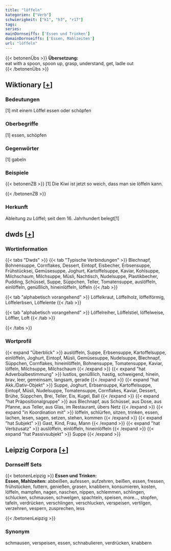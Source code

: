 ```yaml
---
title: "löffeln"
kategorien: ["Verb"]
schwierigkeit: ["k1", "h3", "r17"]
tags:
series:
mainDornseiffs: ['Essen und Trinken']
domainDornseiffs: ['Essen, Mahlzeiten']
url: "löffeln"
---
```


{{< betonenÜbs >}}
**Übersetzung:**  
eat with a spoon, spoon up, grasp, understand, get, ladle  out  
{{< /betonenÜbs >}}

## Wiktionary [[+](https://de.wiktionary.org/wiki/löffeln)]

### Bedeutungen
[1] mit einem Löffel essen oder schöpfen  

### Oberbegriffe
[1] essen, schöpfen  

### Gegenwörter
[1] gabeln  

### Beispiele
{{< betonenZB >}}
[1] Die Kiwi ist jetzt so weich, dass man sie löffeln kann.  

{{< /betonenZB >}}
### Herkunft
Ableitung zu Löffel;  seit dem 16. Jahrhundert belegt[1]  



## dwds [[+](https://www.dwds.de/wb/löffeln)]

### Wortinformation
{{< tabs "Dwds" >}}
{{< tab "Typische Verbindungen" >}}
Blechnapf, Bohnensuppe, Cornflakes, Dessert, Eintopf, Eisbecher, Erbsensuppe, Frühstücksei, Gemüsesuppe, Joghurt, Kartoffelsuppe, Kaviar, Kohlsuppe, Milchschaum, Milchsuppe, Müsli, Nachtisch, Nudelsuppe, Plastikbecher, Pudding, Schüssel, Suppe, Süppchen, Teller, Tomatensuppe, auslöffeln, einlöffeln, genüßlich, hineinlöffeln, löffeln
{{< /tab >}}

{{< tab "alphabetisch vorangehend" >}}
Löffelkraut, Löffelholz, löffelförmig, Löffelerbsen, Löffelente
{{< /tab >}}

{{< tab "alphabetisch vorangehend" >}}
Löffelreiher, Löffelstiel, löffelweise, Löffler, Loft
{{< /tab >}}

{{< /tabs >}}

### Wortprofil
{{< expand "Überblick" >}} auslöffeln, Suppe, Erbsensuppe, Kartoffelsuppe, einlöffeln, Joghurt, Eintopf, Müsli, Gemüsesuppe, Nudelsuppe, Blechnapf, Süppchen, Cornflakes, hineinlöffeln, Bohnensuppe, Tomatensuppe, Kaviar, löffeln, Milchsuppe, Milchschaum {{< /expand >}}
{{< expand "hat Adverbialbestimmung" >}} lustlos, genüßlich, hastig, schweigend, hinein, brav, leer, gemeinsam, langsam, gerade {{< /expand >}}
{{< expand "hat Akk./Dativ-Objekt" >}} Suppe, Joghurt, Erbsensuppe, Kartoffelsuppe, Eintopf, Müsli, Nudelsuppe, Tomatensuppe, Cornflakes, Kaviar, Dessert, Brühe, Süppchen, Brei, Teller, Eis, Kugel, Ball {{< /expand >}}
{{< expand "hat Präpositionalgruppe" >}} aus Blechnapf, aus Schüssel, aus Dose, aus Pfanne, aus Teller, aus Glas, im Restaurant, übers Netz {{< /expand >}}
{{< expand "in Koordination mit" >}} löffeln, schlürfen, sitzen, trinken, essen, lachen, lesen, sagen, setzen, stehen, kommen {{< /expand >}}
{{< expand "hat Subjekt" >}} Gast, Kind, Frau, Mann {{< /expand >}}
{{< expand "hat Verbzusatz" >}} auslöffeln, einlöffeln, hineinlöffeln {{< /expand >}}
{{< expand "hat Passivsubjekt" >}} Suppe {{< /expand >}}

## Leipzig Corpora [[+](https://corpora.uni-leipzig.de/en/res?word=löffeln&corpusId=deu_newscrawl-public_2018)]

### Dornseiff Sets
{{< betonenLeipzig >}}
**Essen und Trinken:**  
**Essen, Mahlzeiten:** abbeißen, aufessen, aufzehren, beißen, essen, fressen, frühstücken, futtern, genießen, grasen, knabbern, konsumieren, kosten, löffeln, mampfen, nagen, naschen, nippen, schlemmen, schlingen, schlucken, schmausen, schwelgen, spachteln, speisen, more..., stopfen, tafeln, verdrücken, verschlingen, verschlucken, verspeisen, vertilgen, verzehren, vespern, zusprechen, less  

{{< /betonenLeipzig >}}

### Synonym
schmausen, verspeisen, essen, schnabulieren, verdrücken, knabbern

